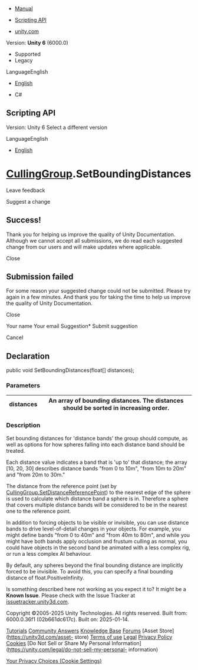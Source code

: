 [ ]()

  * [Manual](../Manual/index.html)
  * [Scripting API](../ScriptReference/index.html)

  * [unity.com](https://unity.com/)

Version: **Unity 6** (6000.0)

  * Supported
  * Legacy

LanguageEnglish

  * [English]()

  * C#

[ ](https://docs.unity3d.com)

## Scripting API

Version: Unity 6 Select a different version

LanguageEnglish

  * [English]()

#  [CullingGroup](CullingGroup.html).SetBoundingDistances

Leave feedback

Suggest a change

## Success!

Thank you for helping us improve the quality of Unity Documentation. Although
we cannot accept all submissions, we do read each suggested change from our
users and will make updates where applicable.

Close

## Submission failed

For some reason your suggested change could not be submitted. Please <a>try
again</a> in a few minutes. And thank you for taking the time to help us
improve the quality of Unity Documentation.

Close

Your name Your email Suggestion* Submit suggestion

Cancel

[ ]()

## Declaration

public void SetBoundingDistances(float[] distances);

### Parameters

distances | An array of bounding distances. The distances should be sorted in increasing order.  
---|---  
  
### Description

Set bounding distances for 'distance bands' the group should compute, as well
as options for how spheres falling into each distance band should be treated.

Each distance value indicates a band that is 'up to' that distance; the array
[10, 20, 30] describes distance bands "from 0 to 10m", "from 10m to 20m" and
"from 20m to 30m."  
  
The distance from the reference point (set by
[CullingGroup.SetDistanceReferencePoint](CullingGroup.SetDistanceReferencePoint.html))
to the nearest edge of the sphere is used to calculate which distance band a
sphere is in. Therefore a sphere that covers multiple distance bands will be
considered to be in the nearest one to the reference point.  
  
In addition to forcing objects to be visible or invisible, you can use
distance bands to drive level-of-detail changes in your objects. For example,
you might define bands "from 0 to 40m" and "from 40m to 80m", and while you
might have both bands apply occlusion and frustum culling as normal, you could
have objects in the second band be animated with a less complex rig, or run a
less complex AI behaviour.  
  
By default, any spheres beyond the final bounding distance are implicitly
forced to be invisible. To avoid this, you can specify a final bounding
distance of float.PositiveInfinity.

Is something described here not working as you expect it to? It might be a
**Known Issue**. Please check with the Issue Tracker at
[issuetracker.unity3d.com](https://issuetracker.unity3d.com).

Copyright ©2005-2025 Unity Technologies. All rights reserved. Built from:
6000.0.36f1 (02b661dc617c). Built on: 2025-01-14.

[Tutorials](https://unity3d.com/learn) [Community
Answers](https://answers.unity3d.com) [Knowledge
Base](https://support.unity3d.com/hc/en-us)
[Forums](https://forum.unity3d.com) [Asset Store](https://unity3d.com/asset-
store) [Terms of use](https://docs.unity3d.com/Manual/TermsOfUse.html)
[Legal](https://unity.com/legal) [Privacy
Policy](https://unity.com/legal/privacy-policy)
[Cookies](https://unity.com/legal/cookie-policy) [Do Not Sell or Share My
Personal Information](https://unity.com/legal/do-not-sell-my-personal-
information)

[Your Privacy Choices (Cookie Settings)](javascript:void\(0\);)

